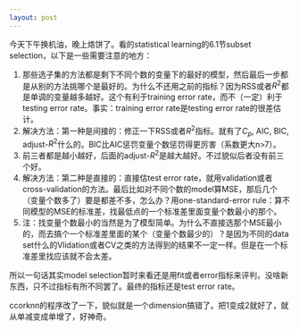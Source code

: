 ```yaml
---
layout: post
---
```



今天下午换机油，晚上烙饼了。看的statistical learning的6.1节subset selection，以下是一些需要注意的地方：

1. 那些选子集的方法都是剩下不同个数的变量下的最好的模型，然后最后一步都是从别的方法挑哪个是最好的。为什么不还用之前的指标？因为RSS或者$R^2$都是单调的变量越多越好。这个有利于training error rate，而不（一定）利于testing error rate。事实：training error rate是testing error rate的很差估计。
2. 解决方法：第一种是间接的：修正一下RSS或者$R^2$指标。就有了$C_p$, AIC, BIC, adjust-$R^2$什么的。BIC比AIC惩罚变量个数惩罚得更厉害（系数更大n>7）。
3. 前三者都是越小越好，后面的adjust-$R^2$是越大越好。不过貌似后者没有前三个好。
4. 解决方法：第二种是直接的：直接估test error rate，就用validation或者cross-validation的方法。最后比如对不同个数的model算MSE，那后几个（变量个数多了）要是都差不多，怎么办？用one-standard-error rule：算不同模型的MSE的标准差，找最低点的一个标准差里面变量个数最小的那个。
5. 注：找变量个数最小的当然是为了模型简单。为什么不直接选那个MSE最小的，而去搞个一个标准差里面的某个（变量个数最少的）？是因为不同的data set什么的Vlidation或者CV之类的方法得到的结果不一定一样。但是在一个标准差里找应该就不会太差。


所以一句话其实model selection暂时来看还是用fit或者error指标来评判，没啥新东西，只不过指标有所不同罢了。最终的指标还是test error rate。

ccorknn的程序改了一下，貌似就是一个dimension搞错了。把1变成2就好了，就从单减变成单增了，好神奇。


<style TYPE="text/css">
code.has-jax {font: inherit; font-size: 100%; background: inherit; border: inherit;}
</style>
<script type="text/x-mathjax-config">
MathJax.Hub.Config({
    tex2jax: {
        inlineMath: [['$','$'], ['\\(','\\)']],
        skipTags: ['script', 'noscript', 'style', 'textarea', 'pre'] // removed 'code' entry
    }
});
MathJax.Hub.Queue(function() {
    var all = MathJax.Hub.getAllJax(), i;
    for(i = 0; i < all.length; i += 1) {
        all[i].SourceElement().parentNode.className += ' has-jax';
    }
});
</script>
<script type="text/javascript" src="http://cdn.mathjax.org/mathjax/latest/MathJax.js?config=TeX-AMS-MML_HTMLorMML"></script>